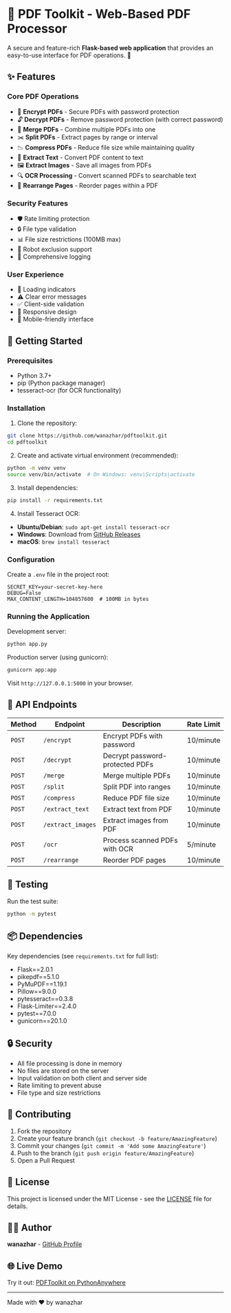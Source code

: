 # 📄 PDF Toolkit - Web-Based PDF Processor

A secure and feature-rich **Flask-based web application** that provides an easy-to-use interface for PDF operations. 🚀

## ✨ Features

### Core PDF Operations
- 🔐 **Encrypt PDFs** - Secure PDFs with password protection
- 🔓 **Decrypt PDFs** - Remove password protection (with correct password)
- 🔗 **Merge PDFs** - Combine multiple PDFs into one
- ✂️ **Split PDFs** - Extract pages by range or interval
- 📉 **Compress PDFs** - Reduce file size while maintaining quality
- 📝 **Extract Text** - Convert PDF content to text
- 🖼️ **Extract Images** - Save all images from PDFs
- 🔍 **OCR Processing** - Convert scanned PDFs to searchable text
- 🔄 **Rearrange Pages** - Reorder pages within a PDF

### Security Features
- 🛡️ Rate limiting protection
- 🔒 File type validation
- 📊 File size restrictions (100MB max)
- 🚫 Robot exclusion support
- 📝 Comprehensive logging

### User Experience
- 💫 Loading indicators
- ⚠️ Clear error messages
- ✅ Client-side validation
- 🎯 Responsive design
- 📱 Mobile-friendly interface

## 🚀 Getting Started

### Prerequisites
- Python 3.7+
- pip (Python package manager)
- tesseract-ocr (for OCR functionality)

### Installation

1. Clone the repository:
```sh
git clone https://github.com/wanazhar/pdftoolkit.git
cd pdftoolkit
```

2. Create and activate virtual environment (recommended):
```sh
python -m venv venv
source venv/bin/activate  # On Windows: venv\Scripts\activate
```

3. Install dependencies:
```sh
pip install -r requirements.txt
```

4. Install Tesseract OCR:
- **Ubuntu/Debian**: `sudo apt-get install tesseract-ocr`
- **Windows**: Download from [GitHub Releases](https://github.com/UB-Mannheim/tesseract/wiki)
- **macOS**: `brew install tesseract`

### Configuration

Create a `.env` file in the project root:
```env
SECRET_KEY=your-secret-key-here
DEBUG=False
MAX_CONTENT_LENGTH=104857600  # 100MB in bytes
```

### Running the Application

Development server:
```sh
python app.py
```

Production server (using gunicorn):
```sh
gunicorn app:app
```

Visit `http://127.0.0.1:5000` in your browser.

## 🔧 API Endpoints

| Method | Endpoint | Description | Rate Limit |
|--------|----------|-------------|------------|
| `POST` | `/encrypt` | Encrypt PDFs with password | 10/minute |
| `POST` | `/decrypt` | Decrypt password-protected PDFs | 10/minute |
| `POST` | `/merge` | Merge multiple PDFs | 10/minute |
| `POST` | `/split` | Split PDF into ranges | 10/minute |
| `POST` | `/compress` | Reduce PDF file size | 10/minute |
| `POST` | `/extract_text` | Extract text from PDF | 10/minute |
| `POST` | `/extract_images` | Extract images from PDF | 10/minute |
| `POST` | `/ocr` | Process scanned PDFs with OCR | 5/minute |
| `POST` | `/rearrange` | Reorder PDF pages | 10/minute |

## 🧪 Testing

Run the test suite:
```sh
python -m pytest
```

## 📦 Dependencies

Key dependencies (see `requirements.txt` for full list):
- Flask==2.0.1
- pikepdf==5.1.0
- PyMuPDF==1.19.1
- Pillow==9.0.0
- pytesseract==0.3.8
- Flask-Limiter==2.4.0
- pytest==7.0.0
- gunicorn==20.1.0

## 🔒 Security

- All file processing is done in memory
- No files are stored on the server
- Input validation on both client and server side
- Rate limiting to prevent abuse
- File type and size restrictions

## 🤝 Contributing

1. Fork the repository
2. Create your feature branch (`git checkout -b feature/AmazingFeature`)
3. Commit your changes (`git commit -m 'Add some AmazingFeature'`)
4. Push to the branch (`git push origin feature/AmazingFeature`)
5. Open a Pull Request

## 📝 License

This project is licensed under the MIT License - see the [LICENSE](LICENSE) file for details.

## 👨‍💻 Author

**wanazhar** - [GitHub Profile](https://github.com/wanazhar)

## 🌐 Live Demo

Try it out: [PDFToolkit on PythonAnywhere](https://wanazhar.pythonanywhere.com)

---

Made with ❤️ by wanazhar
